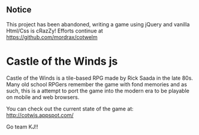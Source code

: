 ## Notice

This project has been abandoned, writing a game using jQuery and vanilla Html/Css is cRazZy! Efforts continue at https://github.com/mordrax/cotwelm

# Castle of the Winds js

Castle of the Winds is a tile-based RPG made by Rick Saada in the late 80s. Many old school RPGers remember the game
with fond memories and as such, this is a attempt to port the game into the modern era to be playable on mobile and web
browsers.

You can check out the current state of the game at:
http://cotwjs.appspot.com/

Go team KJ!!


